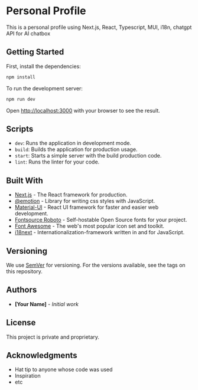 # Personal Profile

This is a personal profile using Next.js, React, Typescript, MUI, i18n, chatgpt API for AI chatbox

## Getting Started

First, install the dependencies:

```bash
npm install
```

To run the development server:

```bash
npm run dev
```

Open [http://localhost:3000](http://localhost:3000) with your browser to see the result.

## Scripts

- `dev`: Runs the application in development mode.
- `build`: Builds the application for production usage.
- `start`: Starts a simple server with the build production code.
- `lint`: Runs the linter for your code.

## Built With

- [Next.js](https://nextjs.org/) - The React framework for production.
- [@emotion](https://emotion.sh/docs/introduction) - Library for writing css styles with JavaScript.
- [Material-UI](https://mui.com/) - React UI framework for faster and easier web development.
- [Fontsource Roboto](https://fontsource.org/fonts/roboto) - Self-hostable Open Source fonts for your project.
- [Font Awesome](https://fontawesome.com/) - The web's most popular icon set and toolkit.
- [i18next](https://www.i18next.com/) - Internationalization-framework written in and for JavaScript.

## Versioning

We use [SemVer](http://semver.org/) for versioning. For the versions available, see the tags on this repository.

## Authors

* **[Your Name]** - *Initial work*

## License

This project is private and proprietary.

## Acknowledgments

- Hat tip to anyone whose code was used
- Inspiration
- etc
